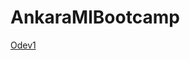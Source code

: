 # AnkaraMlBootcamp

[Odev1](https://github.com/UtkuGlsvn/AnkaraMlBootcamp/blob/master/Odevler/Odev1.ipynb)
